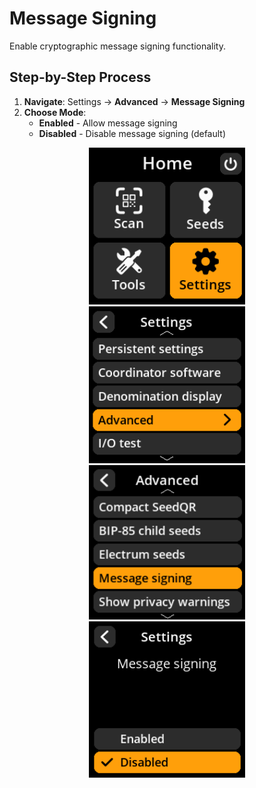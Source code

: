 # Message Signing

Enable cryptographic message signing functionality.

## Step-by-Step Process

1. **Navigate**: Settings → **Advanced** → **Message Signing**
2. **Choose Mode**:
   - **Enabled** - Allow message signing
   - **Disabled** - Disable message signing (default)

<div align="center">
     <img src="images/HomeScreenSettingsSelectView.png" alt="Settings selection menu" width="250"/>
</div>

<div align="center">
     <img src="images/SettingsMainMenuAdvancedSelectView.png" alt="Advanced selection menu" width="250"/>
</div>

<div align="center">
     <img src="images/MessageSigningSelectView.png" alt="Message Signing selection menu" width="250"/>
</div>

<div align="center">
     <img src="images/SettingsEntryUpdateSelectionView_message_signing.png" alt="Message signing configuration" width="250"/>
</div>